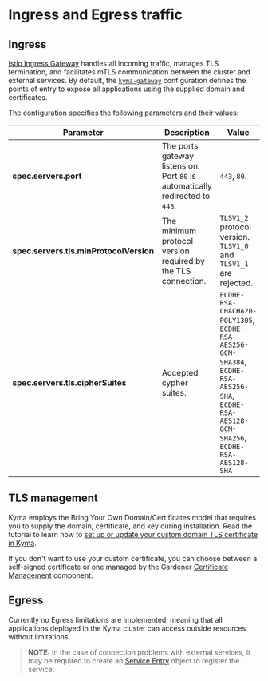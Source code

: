 # Ingress and Egress traffic

## Ingress

[Istio Ingress Gateway](https://istio.io/latest/docs/reference/config/networking/gateway/) handles all incoming traffic, manages TLS termination, and facilitates mTLS communication between the cluster and external services. By default, the [`kyma-gateway`](https://github.com/kyma-project/kyma/blob/main/resources/certificates/templates/gateway.yaml) configuration defines the points of entry to expose all applications using the supplied domain and certificates.

The configuration specifies the following parameters and their values:

| Parameter | Description | Value|
|-----| ---| -----|
| **spec.servers.port** | The ports gateway listens on.  Port `80` is automatically redirected to `443`.| `443`, `80`.|
| **spec.servers.tls.minProtocolVersion** | The minimum protocol version required by the TLS connection. | `TLSV1_2` protocol version. `TLSV1_0` and `TLSV1_1` are rejected. |
| **spec.servers.tls.cipherSuites** | Accepted cypher suites. | `ECDHE-RSA-CHACHA20-POLY1305`, `ECDHE-RSA-AES256-GCM-SHA384`, `ECDHE-RSA-AES256-SHA`, `ECDHE-RSA-AES128-GCM-SHA256`, `ECDHE-RSA-AES128-SHA`|

## TLS management

Kyma employs the Bring Your Own Domain/Certificates model that requires you to supply the domain, certificate, and key during installation. Read the tutorial to learn how to [set up or update your custom domain TLS certificate in Kyma](https://kyma-project.io/docs/kyma/latest/03-tutorials/00-security/sec-01-tls-certificates-security/).

If you don't want to use your custom certificate, you can choose between a self-signed certificate or one managed by the Gardener [Certificate Management](https://github.com/gardener/cert-management) component.

## Egress

Currently no Egress limitations are implemented, meaning that all applications deployed in the Kyma cluster can access outside resources without limitations.

>**NOTE:** In the case of connection problems with external services, it may be required to create an [Service Entry](https://istio.io/latest/docs/reference/config/networking/service-entry/) object to register the service.
